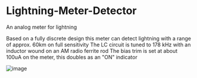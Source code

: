 # Lightning-Meter-Detector
An analog meter for lightning

Based on a fully discrete design this meter can detect lightning with a range of approx. 60km on full sensitivity
The LC circuit is tuned to 178 kHz with an inductor wound on an AM radio ferrite rod
The bias trim is set at about 100uA on the meter, this doubles as an "ON" indicator

![image](https://github.com/electronsjourney/Lightning-Meter-Detector/assets/12830206/3215eed1-4a46-4a75-9b88-472dbddb8d9c)
